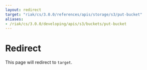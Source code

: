 ```yaml
---
layout: redirect
target: "riak/cs/3.0.0/references/apis/storage/s3/put-bucket"
aliases:
- /riak/cs/3.0.0/developing/apis/s3/buckets/put-bucket
---
```


# Redirect

This page will redirect to `target`.
